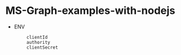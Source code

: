 # MS-Graph-examples-with-nodejs

* ENV

```
        clientId
        authority
        clientSecret

```
